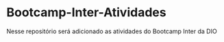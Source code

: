 # Bootcamp-Inter-Atividades
Nesse repositório será adicionado as atividades do Bootcamp Inter da DIO
